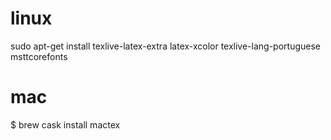 # linux
sudo apt-get install texlive-latex-extra latex-xcolor texlive-lang-portuguese msttcorefonts

# mac
$ brew cask install mactex